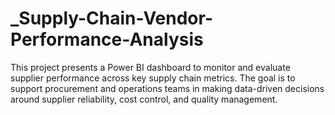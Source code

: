 # _Supply-Chain-Vendor-Performance-Analysis
This project presents a Power BI dashboard to monitor and evaluate supplier performance across key supply chain metrics. The goal is to support procurement and operations teams in making data-driven decisions around supplier reliability, cost control, and quality management.
